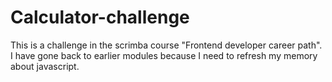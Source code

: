# Calculator-challenge
This is a challenge in the scrimba course "Frontend developer career path".
I have gone back to earlier modules because I need to refresh my memory about javascript.
